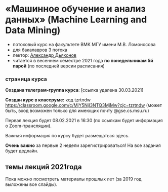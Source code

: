# «Машинное обучение и анализ данных» (Machine Learning and Data Mining)
* потоковый курс на факультете ВМК МГУ имени М.В. Ломоносова 
* для бакалавров 3 потока
* лектор: [Александр Дьяконов](https://dyakonov.org/ag/)
* читается в весеннем семестре 2021 года **по понедельникам 5й парой** (по последней версии расписания)

### страница курса

**Создана телеграм-группа курса**: [ссылка удалена 30.03.2021]

**Создан курс в классруме:** код tzrtndw https://classroom.google.com/c/MjY5NjI3NTQ3MjMw?cjc=tzrtndw
(может быть, вход возможен только для имеющих почту @gse.cs.msu.ru)

Первая лекция будет 08.02.2021 в 16:30 (по ссылкам будет информация о Zoom-трансляции).

Важная информация по курсу будет размещаться здесь.

**Очень важно** за первые 2 недели зарегистрироваться! На все задания будет дедлайн.

## темы лекций 2021года

Пока можно посмотреть материалы прошлых лет (за 2019 год выложены все слайды).
